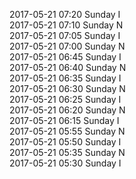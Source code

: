 2017-05-21 07:20 Sunday  I  
2017-05-21 07:10 Sunday  N  
2017-05-21 07:05 Sunday  I  
2017-05-21 07:00 Sunday  N  
2017-05-21 06:45 Sunday  I  
2017-05-21 06:40 Sunday  N  
2017-05-21 06:35 Sunday  I  
2017-05-21 06:30 Sunday  N  
2017-05-21 06:25 Sunday  I  
2017-05-21 06:20 Sunday  N  
2017-05-21 06:15 Sunday  I  
2017-05-21 05:55 Sunday  N  
2017-05-21 05:50 Sunday  I  
2017-05-21 05:35 Sunday  N  
2017-05-21 05:30 Sunday  I  
